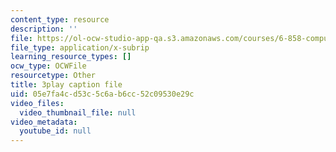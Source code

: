 ```yaml
---
content_type: resource
description: ''
file: https://ol-ocw-studio-app-qa.s3.amazonaws.com/courses/6-858-computer-systems-security-fall-2014/05e7fa4cd53c5c6ab6cc52c09530e29c_MT7X17ZRo1U.vtt
file_type: application/x-subrip
learning_resource_types: []
ocw_type: OCWFile
resourcetype: Other
title: 3play caption file
uid: 05e7fa4c-d53c-5c6a-b6cc-52c09530e29c
video_files:
  video_thumbnail_file: null
video_metadata:
  youtube_id: null
---
```

